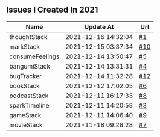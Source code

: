 ## Issues I Created In 2021

| Name | Update At | Url |
| ---- | ---- | ---- |
| thoughtStack | 2021-12-16 14:32:04 | [#1](https://github.com/bGZoCg/2021/issues/1) |
| markStack | 2021-12-15 03:37:34 | [#10](https://github.com/bGZoCg/2021/issues/10) |
| consumeFeelings | 2021-12-14 13:50:47 | [#5](https://github.com/bGZoCg/2021/issues/5) |
| bangumiStack | 2021-12-14 13:31:31 | [#4](https://github.com/bGZoCg/2021/issues/4) |
| bugTracker | 2021-12-14 11:32:28 | [#12](https://github.com/bGZoCg/2021/issues/12) |
| bookStack | 2021-12-12 17:02:05 | [#6](https://github.com/bGZoCg/2021/issues/6) |
| podcastStack | 2021-12-11 16:17:33 | [#8](https://github.com/bGZoCg/2021/issues/8) |
| sparkTimeline | 2021-12-11 14:20:58 | [#3](https://github.com/bGZoCg/2021/issues/3) |
| gameStack | 2021-12-11 14:06:40 | [#9](https://github.com/bGZoCg/2021/issues/9) |
| movieStack | 2021-11-18 09:28:28 | [#7](https://github.com/bGZoCg/2021/issues/7) |
